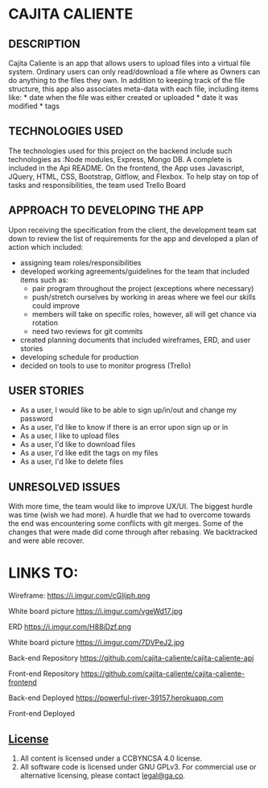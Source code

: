 # CAJITA CALIENTE

## DESCRIPTION

Cajita Caliente is an app that allows users to upload files into a virtual file system. Ordinary users can only read/download a file where as Owners can do anything to the files they own. In addition to keeping track of the file structure, this app also associates meta-data with each file, including items like:
    * date when the file was either created or uploaded
    * date it was modified
    * tags

## TECHNOLOGIES USED

The technologies used for this project on the backend include such technologies as :Node modules, Express, Mongo DB. A complete is included in the Api README. On the frontend, the App uses Javascript, JQuery, HTML, CSS, Bootstrap, Gitflow, and Flexbox. To help stay on top of tasks and responsibilities, the team used Trello Board

## APPROACH TO DEVELOPING THE APP

Upon receiving the specification from the client, the development team sat down to review the list of requirements for the app and developed a plan of action which included:

* assigning team roles/responsibilities
* developed working agreements/guidelines for the team that included items such as:
    * pair program throughout the project (exceptions where necessary)
    * push/stretch ourselves by working in areas where we feel our skills could improve
    * members will take on specific roles, however, all will get chance via rotation
    * need two reviews for git commits
* created planning documents that included wireframes, ERD, and user stories
* developing schedule for production
* decided on tools to use to monitor progress (Trello)

## USER STORIES

  * As a user, I would like to be able to sign up/in/out and change my password
  * As a user, I'd like to know if there is an error upon sign up or in
  * As a user, I like to upload files
  * As a user, I'd like to download files
  * As a user, I'd like edit the tags on my files
  * As a user, I'd like to delete files

## UNRESOLVED ISSUES
With more time, the team would like to improve UX/UI. The biggest hurdle was time (wish we had more). A hurdle that we had to overcome towards the end was encountering some conflicts with git merges. Some of the changes that were made did come through after rebasing. We backtracked and were able recover.

# LINKS TO:

Wireframe:
https://i.imgur.com/cGlijph.png

White board picture
https://i.imgur.com/vgeWd17.jpg

ERD
https://i.imgur.com/H88iDzf.png

White board picture
https://i.imgur.com/7DVPeJ2.jpg

Back-end Repository
https://github.com/cajita-caliente/cajita-caliente-api

Front-end Repository
https://github.com/cajita-caliente/cajita-caliente-frontend

Back-end Deployed
https://powerful-river-39157.herokuapp.com

Front-end Deployed


## [License](LICENSE)

1.  All content is licensed under a CC­BY­NC­SA 4.0 license.
1.  All software code is licensed under GNU GPLv3. For commercial use or
    alternative licensing, please contact legal@ga.co.
